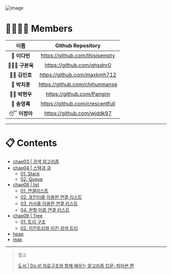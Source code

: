 ![image](https://user-images.githubusercontent.com/86424094/145605097-56db16d1-37fd-4419-87e0-5680a388bb02.png)

# 👨‍👨‍👧‍👦 Members 
|이름|Github Repository|
|:---:|:----:|
|👑 **이다빈**|https://github.com/thisisempty|
|👨🏼‍🏭 **구본욱**|https://github.com/qhsdnr0|
|💪🏻 **김민호**|https://github.com/maxkmh712|
|🤫 **박치훈**|https://github.com/chihunmanse|
|👦🏻 **박현우**|https://github.com/Pangim|
|🥊 **송영록**|https://github.com/crescentfull|
|😴 **이정아**|https://github.com/wjddk97|

******

# 📋 Contents

- [chap03 | 검색 알고리즘](https://github.com/WE-Learning-CS/Data-Structure/tree/main/chap03)
- [chap04 | 스택과 큐](https://github.com/WE-Learning-CS/Data-Structure/tree/main/chap04)
  - [01. Stack](https://github.com/WE-Learning-CS/Data-Structure/tree/main/chap04/01)
  - [02. Queue](https://github.com/WE-Learning-CS/Data-Structure/tree/main/chap04/02)
- [chap08 | list](https://github.com/WE-Learning-CS/Data-Structure/tree/main/chap08)
  - [01. 연결리스트](https://github.com/WE-Learning-CS/Data-Structure/tree/main/chap08/01#readme)
  - [02. 포인터를 이용한 연결 리스트](https://github.com/WE-Learning-CS/Data-Structure/tree/main/chap08/02#readme)
  - [03. 커서를 이용한 연결 리스트](https://github.com/WE-Learning-CS/Data-Structure/tree/main/chap08/03#readme)
  - [04. 원형 이중 연결 리스트](https://github.com/WE-Learning-CS/Data-Structure/tree/main/chap08/04#readme)
- [chap09 | Tree](https://github.com/WE-Learning-CS/Data-Structure/tree/main/chap09)
  - [01. 트리 구조](https://github.com/WE-Learning-CS/Data-Structure/blob/main/chap09/01/README.md)
  - [02. 이진트리와 이진 검색 트리](https://github.com/WE-Learning-CS/Data-Structure/tree/main/chap09/02#readme)
- [heap](https://github.com/WE-Learning-CS/Data-Structure/tree/main/heap#readme)
- [map](https://github.com/WE-Learning-CS/Data-Structure/tree/main/map#readme)
****

> 참고
> 
> [도서 | Do it! 자료구조와 함께 배우는 알고리즘 입문: 파이썬 편](http://www.kyobobook.co.kr/product/detailViewKor.laf?ejkGb=KOR&mallGb=KOR&barcode=9791163031727)